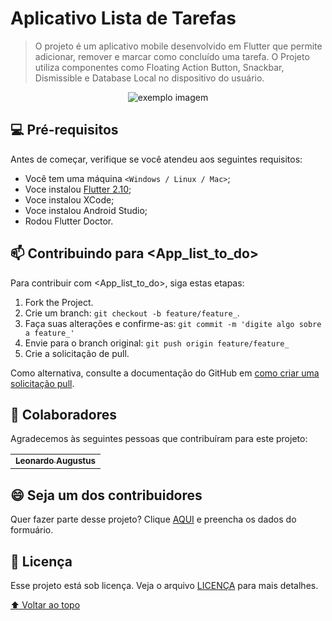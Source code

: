 # Aplicativo Lista de Tarefas 

> O projeto é um aplicativo mobile desenvolvido em Flutter que permite adicionar, remover e marcar como concluído uma tarefa. O Projeto utiliza componentes como Floating Action Button, Snackbar, Dismissible e Database Local no dispositivo do usuário.

<div align="center">
<img src="https://user-images.githubusercontent.com/62160298/159191208-ee12b1d7-5a09-4712-bc72-e7b0e4c55a22.png" alt="exemplo imagem">
</div>

## 💻 Pré-requisitos

Antes de começar, verifique se você atendeu aos seguintes requisitos:
<!---Estes são apenas requisitos de exemplo. Adicionar, duplicar ou remover conforme necessário--->

* Você tem uma máquina `<Windows / Linux / Mac>`;
* Voce instalou [Flutter 2.10](https://docs.flutter.dev/get-started/install);
* Voce instalou XCode;
* Voce instalou Android Studio;
* Rodou Flutter Doctor.


## 📫 Contribuindo para <App_list_to_do>

Para contribuir com <App_list_to_do>, siga estas etapas:

1. Fork the Project.
2. Crie um branch: `git checkout -b feature/feature_`.
3. Faça suas alterações e confirme-as: `git commit -m 'digite algo sobre a feature_'`
4. Envie para o branch original: `git push origin feature/feature_`
5. Crie a solicitação de pull.

Como alternativa, consulte a documentação do GitHub em [como criar uma solicitação pull](https://help.github.com/en/github/collaborating-with-issues-and-pull-requests/creating-a-pull-request).

## 🤝 Colaboradores

Agradecemos às seguintes pessoas que contribuíram para este projeto:

<table>
  <tr>
    <td align="center">
      <a href="https://github.com/leonardoaugustus">
        <sub>
          <b>Leonardo Augustus</b>
        </sub>
      </a>
    </td>
  </tr>
</table>


## 😄 Seja um dos contribuidores<br>

Quer fazer parte desse projeto? Clique [AQUI](https://www.unitbox.com.br#faleconosco) e preencha os dados do formuário.

## 📝 Licença

Esse projeto está sob licença. Veja o arquivo [LICENÇA](https://www.unitbox.com.br/) para mais detalhes.

[⬆ Voltar ao topo](#connect-plataform)<br>